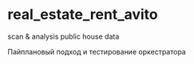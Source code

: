 # real_estate_rent_avito
scan &amp; analysis public house data

Пайплановый подход и тестирование оркестратора
